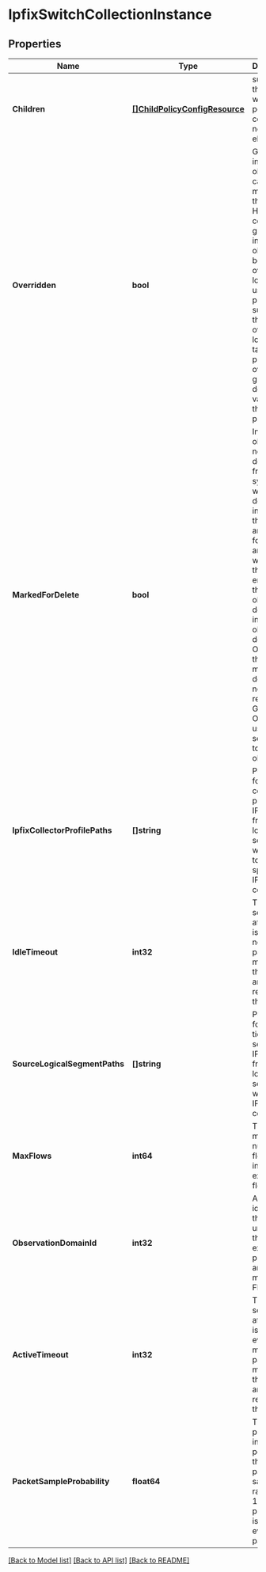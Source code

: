 # IpfixSwitchCollectionInstance

## Properties
Name | Type | Description | Notes
------------ | ------------- | ------------- | -------------
**Children** | [**[]ChildPolicyConfigResource**](ChildPolicyConfigResource.md) | subtree for this type within policy tree containing nested elements.  | [optional] [default to null]
**Overridden** | **bool** | Global intent objects cannot be modified by the user. However, certain global intent objects can be overridden locally by use of this property. In such cases, the overridden local values take precedence over the globally defined values for the properties.  | [optional] [default to false]
**MarkedForDelete** | **bool** | Intent objects are not directly deleted from the system when a delete is invoked on them. They are marked for deletion and only when all the realized entities for that intent object gets deleted, the intent object is deleted. Objects that are marked for deletion are not returned in GET call. One can use the search API to get these objects.  | [optional] [default to false]
**IpfixCollectorProfilePaths** | **[]string** | Policy path for IPFIX collector profiles. IPFIX data from these logical segments will be sent to all specified IPFIX collectors.  | [default to null]
**IdleTimeout** | **int32** | The time in seconds after a Flow is expired if no more packets matching this Flow are received by the cache.  | [default to 300]
**SourceLogicalSegmentPaths** | **[]string** | Policy path for source tier-1 segment. IPFIX data from these logical segments will be sent IPFIX collector.  | [default to null]
**MaxFlows** | **int64** | The maximum number of flow entries in each exporter flow cache.  | [optional] [default to 16384]
**ObservationDomainId** | **int32** | An identifier that is unique to the exporting process and used to meter the Flows.  | [optional] [default to 0]
**ActiveTimeout** | **int32** | The time in seconds after a flow is expired even if more packets matching this flow are received by the cache.  | [default to 300]
**PacketSampleProbability** | **float64** | The probability in percentage that a packet is sampled, in range 0-100. The probability is equal for every packet.  | [default to null]

[[Back to Model list]](../README.md#documentation-for-models) [[Back to API list]](../README.md#documentation-for-api-endpoints) [[Back to README]](../README.md)

